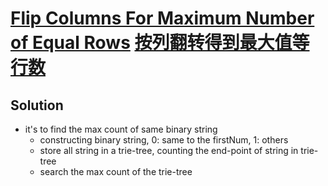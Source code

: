 # [Flip Columns For Maximum Number of Equal Rows](https://leetcode.com/problems/flip-columns-for-maximum-number-of-equal-rows/) [按列翻转得到最大值等行数](https://leetcode-cn.com/problems/flip-columns-for-maximum-number-of-equal-rows/)

## Solution
* it's to find the max count of same binary string
  * constructing binary string, 0: same to the firstNum, 1: others
  * store all string in a trie-tree, counting the end-point of string in trie-tree
  * search the max count of the trie-tree
